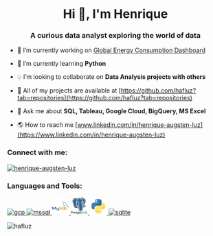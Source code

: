 <h1 align="center">Hi 👋, I'm Henrique</h1>
<h3 align="center">A curious data analyst exploring the world of data</h3>

- 🔨 I’m currently working on [Global Energy Consumption Dashboard](https://github.com/hafluz/global-energy)

- 🧠 I’m currently learning **Python**

- 💡 I’m looking to collaborate on **Data Analysis projects with others**

- 🔭 All of my projects are available at [https://github.com/hafluz?tab=repositories](https://github.com/hafluz?tab=repositories)

- 💬 Ask me about **SQL, Tableau, Google Cloud, BigQuery, MS Excel**

- 🌎 How to reach me [www.linkedin.com/in/henrique-augsten-luz](https://www.linkedin.com/in/henrique-augsten-luz)

<h3 align="left">Connect with me:</h3>
<p align="left">
<a href="https://linkedin.com/in/henrique-augsten-luz" target="blank"><img align="center" src="https://raw.githubusercontent.com/rahuldkjain/github-profile-readme-generator/master/src/images/icons/Social/linked-in-alt.svg" alt="henrique-augsten-luz" height="30" width="40" /></a>
</p>

<h3 align="left">Languages and Tools:</h3>
<p align="left"> <a href="https://cloud.google.com" target="_blank" rel="noreferrer"> <img src="https://www.vectorlogo.zone/logos/google_cloud/google_cloud-icon.svg" alt="gcp" width="40" height="40"/> </a> <a href="https://www.microsoft.com/en-us/sql-server" target="_blank" rel="noreferrer"> <img src="https://www.svgrepo.com/show/303229/microsoft-sql-server-logo.svg" alt="mssql" width="40" height="40"/> </a> <a href="https://www.mysql.com/" target="_blank" rel="noreferrer"> <img src="https://raw.githubusercontent.com/devicons/devicon/master/icons/mysql/mysql-original-wordmark.svg" alt="mysql" width="40" height="40"/> </a> <a href="https://www.postgresql.org" target="_blank" rel="noreferrer"> <img src="https://raw.githubusercontent.com/devicons/devicon/master/icons/postgresql/postgresql-original-wordmark.svg" alt="postgresql" width="40" height="40"/> </a> <a href="https://www.python.org" target="_blank" rel="noreferrer"> <img src="https://raw.githubusercontent.com/devicons/devicon/master/icons/python/python-original.svg" alt="python" width="40" height="40"/> </a> <a href="https://www.sqlite.org/" target="_blank" rel="noreferrer"> <img src="https://www.vectorlogo.zone/logos/sqlite/sqlite-icon.svg" alt="sqlite" width="40" height="40"/> </a> </p>

<p><img align="center" src="https://github-readme-stats.vercel.app/api/top-langs?username=hafluz&show_icons=true&locale=en&layout=compact" alt="hafluz" /></p>
